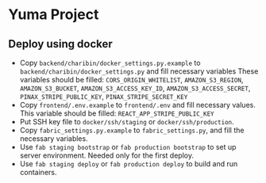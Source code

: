 # Yuma Project

## Deploy using docker

- Copy `backend/charibin/docker_settings.py.example` to `backend/charibin/docker_settings.py` and fill necessary variables
  These variables should be filled: `CORS_ORIGIN_WHITELIST`, `AMAZON_S3_REGION`, `AMAZON_S3_BUCKET`, `AMAZON_S3_ACCESS_KEY_ID`, `AMAZON_S3_ACCESS_SECRET`, `PINAX_STRIPE_PUBLIC_KEY`, `PINAX_STRIPE_SECRET_KEY`
- Copy `frontend/.env.example` to `frontend/.env` and fill necessary values.
  This variable should be filled: `REACT_APP_STRIPE_PUBLIC_KEY`
- Put SSH key file to `docker/ssh/staging` or `docker/ssh/production`.
- Copy `fabric_settings.py.example` to `fabric_settings.py`, and fill the necessary variables.
- Use `fab staging bootstrap` or `fab production bootstrap` to set up server environment. Needed only for the first deploy.
- Use `fab staging deploy` or `fab production deploy` to build and run containers.
